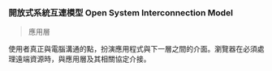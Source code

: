 
### 開放式系統互連模型 Open System Interconnection Model

> 應用層

使用者真正與電腦溝通的點，扮演應用程式與下一層之間的介面。瀏覽器在必須處理遠端資源時，與應用層及其相關協定介接。